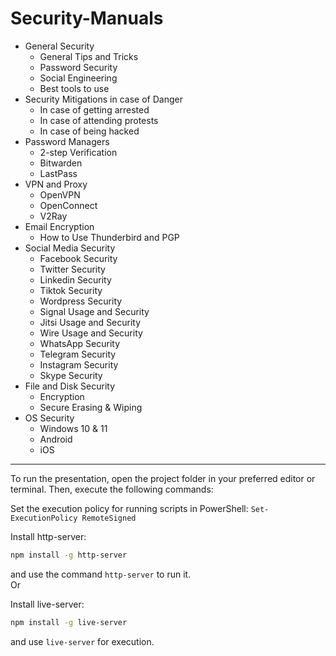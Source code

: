 # Security-Manuals

- General Security
   - General Tips and Tricks
   - Password Security
   - Social Engineering
   - Best tools to use
- Security Mitigations in case of Danger
   - In case of getting arrested
   - In case of attending protests
   - In case of being hacked
- Password Managers
   - 2-step Verification
   - Bitwarden
   - LastPass
- VPN and Proxy
   - OpenVPN
   - OpenConnect
   - V2Ray
- Email Encryption
   - How to Use Thunderbird and PGP
- Social Media Security
   - Facebook Security
   - Twitter Security
   - Linkedin Security
   - Tiktok Security
   - Wordpress Security
   - Signal Usage and Security
   - Jitsi Usage and Security
   - Wire Usage and Security
   - WhatsApp Security
   - Telegram Security
   - Instagram Security
   - Skype Security
- File and Disk Security
   - Encryption
   - Secure Erasing & Wiping
- OS Security
   - Windows 10 & 11
   - Android
   - iOS
 
<hr />
To run the presentation, open the project folder in your preferred editor or terminal. Then, execute the following commands:

Set the execution policy for running scripts in PowerShell:
`Set-ExecutionPolicy RemoteSigned`

Install http-server:
```bash
npm install -g http-server
```
and use the command `http-server` to run it.
<br />
Or

Install live-server:
```bash
npm install -g live-server
```
and use `live-server` for execution.
